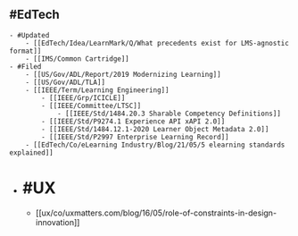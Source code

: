 ## #EdTech
	- #Updated
		- [[EdTech/Idea/LearnMark/Q/What precedents exist for LMS-agnostic format]]
		- [[IMS/Common Cartridge]]
	- #Filed
		- [[US/Gov/ADL/Report/2019 Modernizing Learning]]
		- [[US/Gov/ADL/TLA]]
		- [[IEEE/Term/Learning Engineering]]
			- [[IEEE/Grp/ICICLE]]
			- [[IEEE/Committee/LTSC]]
				- [[IEEE/Std/1484.20.3 Sharable Competency Definitions]]
			- [[IEEE/Std/P9274.1 Experience API xAPI 2.0]]
			- [[IEEE/Std/1484.12.1-2020 Learner Object Metadata 2.0]]
			- [[IEEE/Std/P2997 Enterprise Learning Record]]
		- [[EdTech/Co/eLearning Industry/Blog/21/05/5 elearning standards explained]]
- # #UX
	- [[ux/co/uxmatters.com/blog/16/05/role-of-constraints-in-design-innovation]]